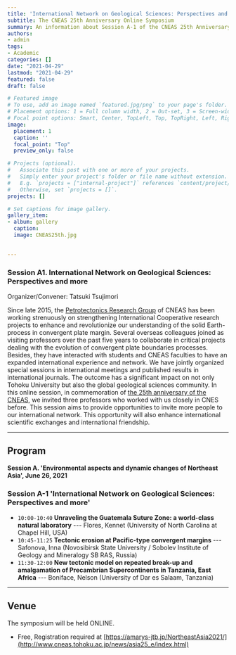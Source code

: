 ```yaml
---
title: 'International Network on Geological Sciences: Perspectives and more'
subtitle: The CNEAS 25th Anniversary Online Symposium
summary: An information about Session A-1 of the CNEAS 25th Anniversary Online Symposium
authors:
- admin
tags:
- Academic
categories: []
date: "2021-04-29"
lastmod: "2021-04-29"
featured: false
draft: false

# Featured image
# To use, add an image named `featured.jpg/png` to your page's folder.
# Placement options: 1 = Full column width, 2 = Out-set, 3 = Screen-width
# Focal point options: Smart, Center, TopLeft, Top, TopRight, Left, Right, BottomLeft, Bottom, BottomRight
image:
  placement: 1
  caption: ''
  focal_point: "Top"
  preview_only: false

# Projects (optional).
#   Associate this post with one or more of your projects.
#   Simply enter your project's folder or file name without extension.
#   E.g. `projects = ["internal-project"]` references `content/project/deep-learning/index.md`.
#   Otherwise, set `projects = []`.
projects: []

# Set captions for image gallery.
gallery_item:
- album: gallery
  caption: 
  image: CNEAS25th.jpg
  

---
```

### Session A1. International Network on Geological Sciences: Perspectives and more

Organizer/Convener: Tatsuki Tsujimori

Since late 2015, the [Petrotectonics Research Group](http://www.cneas.tohoku.ac.jp/labs/geo/1index/) of CNEAS has been working strenuously on strengthening International Cooperative research projects to enhance and revolutionize our understanding of the solid Earth-process in convergent plate margin. Several overseas colleagues joined as visiting professors over the past five years to collaborate in critical projects dealing with the evolution of convergent plate boundaries processes. Besides, they have interacted with students and CNEAS faculties to have an expanded international experience and network. We have jointly organized special sessions in international meetings and published results in international journals. The outcome has a significant impact on not only Tohoku University but also the global geological sciences community. In this online session, in commemoration of [the 25th anniversary of the CNEAS](http://www.cneas.tohoku.ac.jp/news/asia25), we invited three professors who worked with us closely in CNES before. This session aims to provide opportunities to invite more people to our international network. This opportunity will also enhance international scientific exchanges and international friendship.

--------------------------------
## Program
**Session A. 'Environmental aspects and dynamic changes of Northeast Asia', June 26, 2021**
### Session A-1 'International Network on Geological Sciences: Perspectives and more'
* `10:00-10:40` **Unraveling the Guatemala Suture Zone: a world-class natural laboratory** --- Flores, Kennet (University of North Carolina at Chapel Hill, USA) 
* `10:45-11:25` **Tectonic erosion at Pacific-type convergent margins** --- Safonova, Inna (Novosibirsk State University / Sobolev Institute of Geology and Mineralogy SB RAS, Russia)
* `11:30-12:00` **New tectonic model on repeated break-up and amalgamation of Precambrian Supercontinents in Tanzania, East Africa**  --- Boniface, Nelson (University of Dar es Salaam, Tanzania) 


--------------------------------
## Venue

The symposium will be held ONLINE. 
* Free, Registration required at [https://amarys-jtb.jp/NortheastAsia2021/](http://www.cneas.tohoku.ac.jp/news/asia25_e/index.html)

